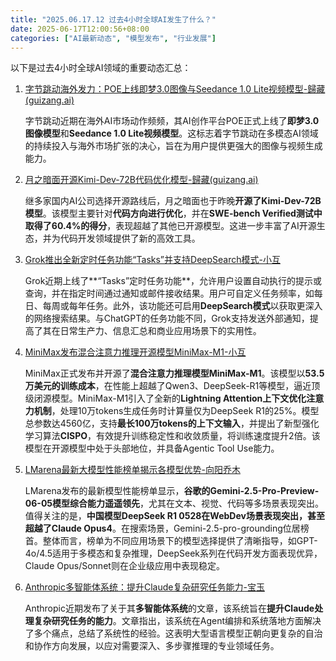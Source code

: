 ```yaml
---
title: "2025.06.17.12 过去4小时全球AI发生了什么？"
date: 2025-06-17T12:00:56+08:00
categories: ["AI最新动态", "模型发布", "行业发展"]
---
```


以下是过去4小时全球AI领域的重要动态汇总：

1.  [字节跳动海外发力：POE上线即梦3.0图像与Seedance 1.0 Lite视频模型-歸藏(guizang.ai)](https://x.com/op7418/status/1934807736526762048)

    字节跳动近期在海外AI市场动作频频，其AI创作平台POE正式上线了**即梦3.0图像模型**和**Seedance 1.0 Lite视频模型**。这标志着字节跳动在多模态AI领域的持续投入与海外市场扩张的决心，旨在为用户提供更强大的图像与视频生成能力。

2.  [月之暗面开源Kimi-Dev-72B代码优化模型-歸藏(guizang.ai)](https://x.com/op7418/status/1934806641788248382)

    继多家国内AI公司选择开源路线后，月之暗面也于昨晚**开源了Kimi-Dev-72B模型**。该模型主要针对**代码方向进行优化**，并在**SWE-bench Verified测试中取得了60.4%的得分**，表现超越了其他已开源模型。这进一步丰富了AI开源生态，并为代码开发领域提供了新的高效工具。

3.  [Grok推出全新定时任务功能“Tasks”并支持DeepSearch模式-小互](https://x.com/imxiaohu/status/1934793240773054476)

    Grok近期上线了**“Tasks”定时任务功能**，允许用户设置自动执行的提示或查询，并在指定时间通过通知或邮件接收结果。用户可自定义任务频率，如每日、每周或每年任务。此外，该功能还可启用**DeepSearch模式**以获取更深入的网络搜索结果。与ChatGPT的任务功能不同，Grok支持发送外部通知，提高了其在日常生产力、信息汇总和商业应用场景下的实用性。

4.  [MiniMax发布混合注意力推理开源模型MiniMax-M1-小互](https://x.com/imxiaohu/status/1934789605104205916)

    MiniMax正式发布并开源了**混合注意力推理模型MiniMax-M1**。该模型以**53.5万美元的训练成本**，在性能上超越了Qwen3、DeepSeek-R1等模型，逼近顶级闭源模型。MiniMax-M1引入了全新的**Lightning Attention上下文优化注意力机制**，处理10万tokens生成任务时计算量仅为DeepSeek R1的25%。模型总参数达4560亿，支持**最长100万tokens的上下文输入**，并提出了新型强化学习算法**CISPO**，有效提升训练稳定性和收敛质量，将训练速度提升2倍。该模型在开源模型中处于头部地位，并具备Agentic Tool Use能力。

5.  [LMarena最新大模型性能榜单揭示各模型优势-向阳乔木](https://x.com/vista8/status/1934782514520051736)

    LMarena发布的最新模型性能榜单显示，**谷歌的Gemini-2.5-Pro-Preview-06-05模型综合能力遥遥领先**，尤其在文本、视觉、代码等多场景表现突出。值得关注的是，**中国模型DeepSeek R1 0528在WebDev场景表现突出，甚至超越了Claude Opus4**。在搜索场景，Gemini-2.5-pro-grounding位居榜首。整体而言，榜单为不同应用场景下的模型选择提供了清晰指导，如GPT-4o/4.5适用于多模态和复杂推理，DeepSeek系列在代码开发方面表现优异，Claude Opus/Sonnet则在企业级应用中表现稳定。

6.  [Anthropic多智能体系统：提升Claude复杂研究任务能力-宝玉](https://x.com/dotey/status/1934772790441251071)

    Anthropic近期发布了关于其**多智能体系统**的文章，该系统旨在**提升Claude处理复杂研究任务的能力**。文章指出，该系统在Agent编排和系统落地方面解决了多个痛点，总结了系统性的经验。这表明大型语言模型正朝向更复杂的自治和协作方向发展，以应对需要深入、多步骤推理的专业领域任务。